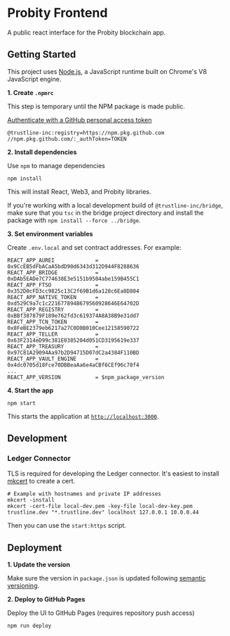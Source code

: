 # Probity Frontend

A public react interface for the Probity blockchain app.

## Getting Started

This project uses [Node.js](https://nodejs.org/en/), a JavaScript runtime built on Chrome's V8 JavaScript engine.

**1. Create `.npmrc`**

This step is temporary until the NPM package is made public.

[Authenticate with a GitHub personal access token](https://docs.github.com/en/packages/guides/configuring-npm-for-use-with-github-packages#authenticating-with-a-personal-access-token)

```
@trustline-inc:registry=https://npm.pkg.github.com
//npm.pkg.github.com/:_authToken=TOKEN
```

**2. Install dependencies**

Use `npm` to manage dependencies

```
npm install
```

This will install React, Web3, and Probity libraries.

If you're working with a local development build of `@trustline-inc/bridge`, make sure that you `tsc` in the bridge project directory and install the package with `npm install --force ../bridge`.

**3. Set environment variables**

Create `.env.local` and set contract addresses. For example:

```
REACT_APP_AUREI             = 0x9CcEB5dFbACaA5bdD90d6343d312D944F8288636
REACT_APP_BRIDGE            = 0xDAb5EADe7C774638E3e5151b9504abe159B455C1
REACT_APP_FTSO              = 0x352D0cFD3cc9825c13C2f69B1d6a128c6Ea8D804
REACT_APP_NATIVE_TOKEN      = 0xd529C9a7c1c221677894B679560928646E64702D
REACT_APP_REGISTRY          = 0xBBf387879F189e762fd3c619374A8A38B9e31dd7
REACT_APP_TCN_TOKEN         = 0x8FeBE2379eb6217a27C0D0B010Cee12158590722
REACT_APP_TELLER            = 0x63F2314eD99c381E0385204d051CD3195619e337
REACT_APP_TREASURY          = 0x97C81A29094Aa97b2D94715D07dC2a4384F110BD
REACT_APP_VAULT_ENGINE      = 0x4dc0705d18Fce70DBBeaAa6e4aCBf6CEf96c78f4
...
REACT_APP_VERSION           = $npm_package_version
```

**4. Start the app**

```
npm start
```

This starts the application at [`http://localhost:3000`](http://localhost:3000).

## Development

### Ledger Connector

TLS is required for developing the Ledger connector. It's easiest to install [mkcert](https://github.com/FiloSottile/mkcert) to create a cert.

```
# Example with hostnames and private IP addresses
mkcert -install
mkcert -cert-file local-dev.pem -key-file local-dev-key.pem trustline.dev "*.trustline.dev" localhost 127.0.0.1 10.0.0.44
```

Then you can use the `start:https` script.

## Deployment

**1. Update the version**

Make sure the version in `package.json` is updated following [semantic versioning](https://semver.org/).

**2. Deploy to GitHub Pages**

Deploy the UI to GitHub Pages (requires repository push access)

```
npm run deploy
```
